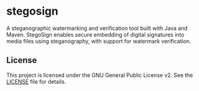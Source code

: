 # stegosign

A steganographic watermarking and verification tool built with Java and Maven. StegoSign enables secure embedding of digital signatures into media files using steganography, with support for watermark verification.

## License

This project is licensed under the GNU General Public License v2. See the [LICENSE](LICENSE) file for details.